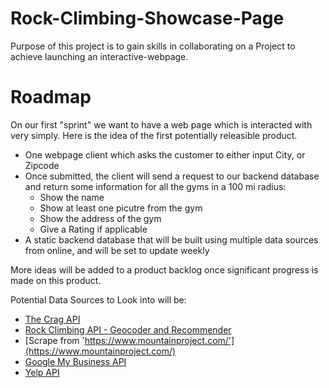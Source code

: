 # Rock-Climbing-Showcase-Page

Purpose of this project is to gain skills in collaborating on a Project to achieve launching an interactive-webpage.

# Roadmap

On our first "sprint" we want to have a web page which is interacted with very simply. Here is the idea of the first potentially releasible product.

- One webpage client which asks the customer to either input City, or Zipcode
- Once submitted, the client will send a request to our backend database and return some information for all the gyms in a 100 mi radius:
    - Show the name
    - Show at least one picutre from the gym
    - Show the address of the gym
    - Give a Rating if applicable
- A static backend database that will be built using multiple data sources from online, and will be set to update weekly



More ideas will be added to a product backlog once significant progress is made on this product.

Potential Data Sources to Look into will be:
- [The Crag API](https://www.thecrag.com/api-wadl.xml)
- [Rock Climbing API -  Geocoder and Recommender](https://openbeta.io/api/)
- [Scrape from 'https://www.mountainproject.com/'](https://www.mountainproject.com/)
- [Google My Business API](https://developers.google.com/my-business/content/review-data)
- [Yelp API](https://www.yelp.com/developers)
